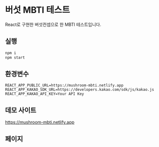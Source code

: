 # 버섯 MBTI 테스트
React로 구현한 버섯컨셉으로 한 MBTI 테스트입니다.
## 실행
```bash
npm i
npm start
```
## 환경변수
```
REACT_APP_PUBLIC_URL=https://mushroom-mbti.netlify.app
REACT_APP_KAKAO_SDK_URL=https://developers.kakao.com/sdk/js/kakao.js
REACT_APP_KAKAO_API_KEY=Your API Key
```
## 데모 사이트
https://mushroom-mbti.netlify.app

## 페이지
